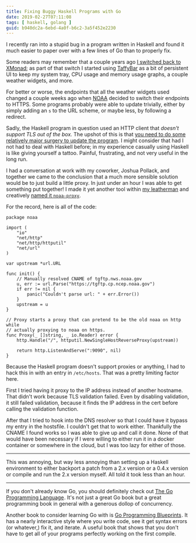 ```yaml
---
title: Fixing Buggy Haskell Programs with Go
date: 2019-02-27T07:11:08
tags: [ haskell, golang ]
guid: b940dc2a-6ebd-4a0f-b6c2-3a5f452e2230
---
```

I recently ran into a stupid bug in a program written in Haskell and found it
much easier to paper over with a few lines of Go than to properly fix.

<!--more-->

Some readers may remember that a couple years ago [I switched back to
XMonad](/posts/hello-xmonad-goodbye-awesomewm/); as part of that switch I
started using [TaffyBar](https://github.com/taffybar/taffybar) as a bit of
persistent UI to keep my system tray, CPU usage and memory usage graphs, a
couple weather widgets, and more.

For better or worse, the endpoints that all the weather widgets used changed a
couple weeks ago when [NOAA](https://www.noaa.gov/) decided to switch their
endpoints to HTTPS.  Some programs probably were able to update trivially,
either by simply adding an `s` to the URL scheme, or maybe less, by following a
redirect.

Sadly, the Haskell program in question used an HTTP client that *doesn't support
TLS out of the box.*  The upshot of this is that [you need to do some relatively
major surgery to update the
program](https://github.com/taffybar/taffybar/pull/439/commits/327bc64ce9894c47b55126743baa91ba5d9ff590).
I might consider that had I not had to deal with Haskell before; in my
experience casually using Haskell is like giving yourself a tattoo.  Painful,
frustrating, and not very useful in the long run.

I had a conversation at work with my coworker, Joshua Pollack, and together we
came to the conclusion that a much more sensible solution would be to just build
a little proxy.  In just under an hour I was able to get something put together!
I made it yet another tool within [my
leatherman](https://github.com/frioux/leatherman) and creatively [named it
`noaa-proxy`](https://github.com/frioux/leatherman/commit/11fc9eb575494718e87042064079c084e335acf2).

For the record, here is all of the code:

```golang
package noaa

import (
	"io"
	"net/http"
	"net/http/httputil"
	"net/url"
)

var upstream *url.URL

func init() {
	// Manually resolved CNAME of tgftp.nws.noaa.gov
	u, err := url.Parse("https://tgftp.cp.ncep.noaa.gov")
	if err != nil {
		panic("Couldn't parse url: " + err.Error())
	}
	upstream = u
}

// Proxy starts a proxy that can pretend to be the old noaa on http while
// actually proxying to noaa on https.
func Proxy(_ []string, _ io.Reader) error {
	http.Handle("/", httputil.NewSingleHostReverseProxy(upstream))

	return http.ListenAndServe(":9090", nil)
}
```

Because the Haskell program doesn't support proxies or anything, I had to hack
this in with an entry in `/etc/hosts`.  That was a pretty limiting factor here.

First I tried having it proxy to the IP address instead of another hostname.
That didn't work because TLS validation failed.  Even by disabling validation,
it still failed validation, because it finds the IP address in the cert before
calling the validation function.

After that I tried to hook into the DNS resolver so that I could have it bypass
my entry in the hostsfile.  I couldn't get that to work either.  Thankfully the
CNAME I found works so I was able to give up and call it done.  None of that
would have been necessary if I were willing to either run it in a docker
container or somewhere in the cloud, but I was too lazy for either of those.

---

This was annoying, but way less annoying than setting up a Haskell environment
to either backport a patch from a 2.x version or a 0.4.x version or compile and
run the 2.x version myself.  All told it took less than an hour.

---

If you don't already know Go, you should definitely check out
<a target="_blank" href="https://www.amazon.com/gp/product/0134190440/ref=as_li_tl?ie=UTF8&camp=1789&creative=9325&creativeASIN=0134190440&linkCode=as2&tag=afoolishmanif-20&linkId=44bc682044ff1b8a290c3c35c788e3e5">The Go Programming Language</a><img src="//ir-na.amazon-adsystem.com/e/ir?t=afoolishmanif-20&l=am2&o=1&a=0134190440" width="1" height="1" border="0" alt="" style="border:none !important; margin:0px !important;" />.
It's not just a great Go book but a great programming book in general with a
generous dollop of concurrency.

Another book to consider learning Go with is
<a target="_blank" href="https://www.amazon.com/gp/product/1786468948/ref=as_li_tl?ie=UTF8&camp=1789&creative=9325&creativeASIN=1786468948&linkCode=as2&tag=afoolishmanif-20&linkId=803e58234c448a8d1f4cc2693f2149b8">Go Programming Blueprints</a><img src="//ir-na.amazon-adsystem.com/e/ir?t=afoolishmanif-20&l=am2&o=1&a=1786468948" width="1" height="1" border="0" alt="" style="border:none !important; margin:0px !important;" />.
It has a nearly interactive style where you write code, see it get syntax errors
(or whatever,) fix it, and iterate.  A useful book that shows that you don't
have to get all of your programs perfectly working on the first compile.
